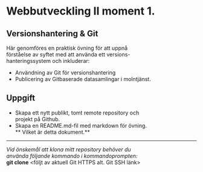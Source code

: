 # Webbutveckling II moment 1.  

## Versionshantering & Git  

Här genomföres en praktisk övning för att uppnå  
förståelse av syftet med att använda ett versions-  
hanteringssystem och inkluderar:  
- Användning av Git för versionshantering  
- Publicering av Gitbaserade datasamlingar i molntjänst.  

## Uppgift
- Skapa ett nytt publikt, tomt remote repository och  
projekt på Github.  
- Skapa en README.md-fil med markdown för övning.   
** Vilket är detta dokument.**  

---  
  
*Vid önskemål att klona mitt repository behöver du  
använda följande kommando i kommandoprompten:*   
**git clone** <följt av aktuell Git HTTPS alt. Git SSH länk>